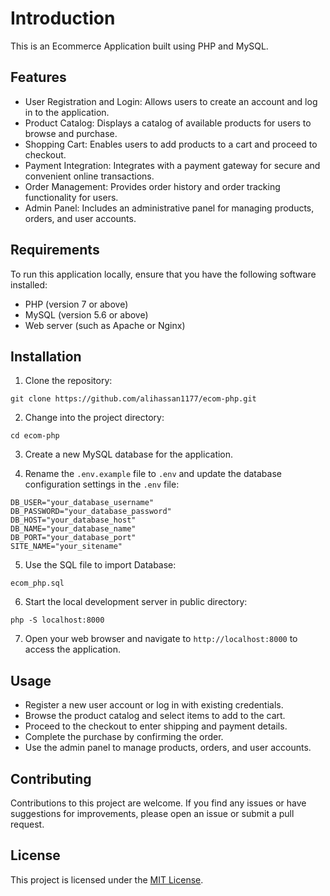 # Introduction

This is an Ecommerce Application built using PHP and MySQL.

## Features

- User Registration and Login: Allows users to create an account and log in to the application.
- Product Catalog: Displays a catalog of available products for users to browse and purchase.
- Shopping Cart: Enables users to add products to a cart and proceed to checkout.
- Payment Integration: Integrates with a payment gateway for secure and convenient online transactions.
- Order Management: Provides order history and order tracking functionality for users.
- Admin Panel: Includes an administrative panel for managing products, orders, and user accounts.

## Requirements

To run this application locally, ensure that you have the following software installed:

- PHP (version 7 or above)
- MySQL (version 5.6 or above)
- Web server (such as Apache or Nginx)

## Installation

1. Clone the repository:

```
git clone https://github.com/alihassan1177/ecom-php.git
```

2. Change into the project directory:

```
cd ecom-php
```

3. Create a new MySQL database for the application.

4. Rename the `.env.example` file to `.env` and update the database configuration settings in the `.env` file:

```
DB_USER="your_database_username"
DB_PASSWORD="your_database_password"
DB_HOST="your_database_host"
DB_NAME="your_database_name"
DB_PORT="your_database_port"
SITE_NAME="your_sitename"
```

5. Use the SQL file to import Database:

```
ecom_php.sql
```

6. Start the local development server in public directory:

```
php -S localhost:8000
```

7. Open your web browser and navigate to `http://localhost:8000` to access the application.

## Usage

- Register a new user account or log in with existing credentials.
- Browse the product catalog and select items to add to the cart.
- Proceed to the checkout to enter shipping and payment details.
- Complete the purchase by confirming the order.
- Use the admin panel to manage products, orders, and user accounts.

## Contributing

Contributions to this project are welcome. If you find any issues or have suggestions for improvements, please open an issue or submit a pull request.

## License

This project is licensed under the [MIT License](LICENSE).